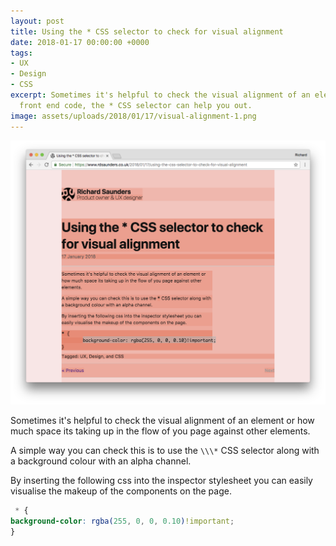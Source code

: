 ```yaml
---
layout: post
title: Using the * CSS selector to check for visual alignment
date: 2018-01-17 00:00:00 +0000
tags:
- UX
- Design
- CSS
excerpt: Sometimes it's helpful to check the visual alignment of an element in your
  front end code, the * CSS selector can help you out.
image: assets/uploads/2018/01/17/visual-alignment-1.png
---
```

![](/assets/uploads/2018/01/17/visual-alignment-1.png)

Sometimes it's helpful to check the visual alignment of an element or how much space its taking up in the flow of you page against other elements.

A simple way you can check this is to use the `\\\*` CSS selector along with a background colour with an alpha channel.

By inserting the following css into the inspector stylesheet you can easily visualise the makeup of the components on the page.

```css
 * {
background-color: rgba(255, 0, 0, 0.10)!important;
}
```